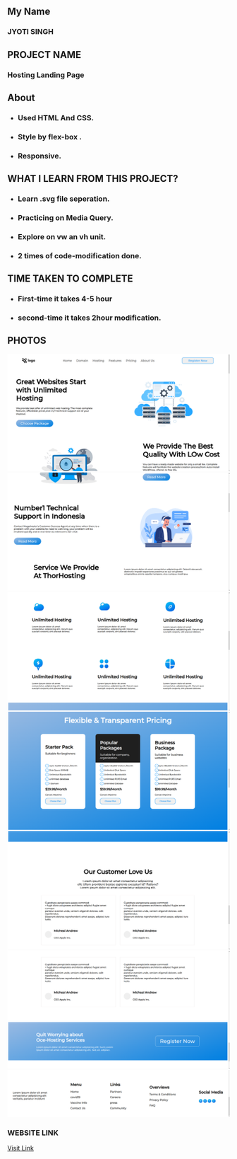 ## My Name

### JYOTI SINGH

## PROJECT NAME

### Hosting Landing Page

## About

- ### Used HTML And CSS.
- ### Style by flex-box .
- ### Responsive.

## WHAT I LEARN FROM THIS PROJECT?

- ### Learn .svg file seperation.
- ### Practicing on Media Query.
- ### Explore on vw an vh unit.
- ### 2 times of code-modification done.

## TIME TAKEN TO COMPLETE

- ### First-time it takes 4-5 hour
- ### second-time it takes 2hour modification.

## PHOTOS

![Hosting-Landing-Page](./ss-1.png)
![Hosting-Landing-Page](./ss-2.png)
![Hosting-Landing-Page](./ss-3.png)
![Hosting-Landing-Page](./ss-4.png)
![Hosting-Landing-Page](./ss-5.png)
![Hosting-Landing-Page](./ss-6.png)
![Hosting-Landing-Page](./ss-7.png)

### WEBSITE LINK

[Visit Link](https://hosting-landing-page-01.netlify.app/)
